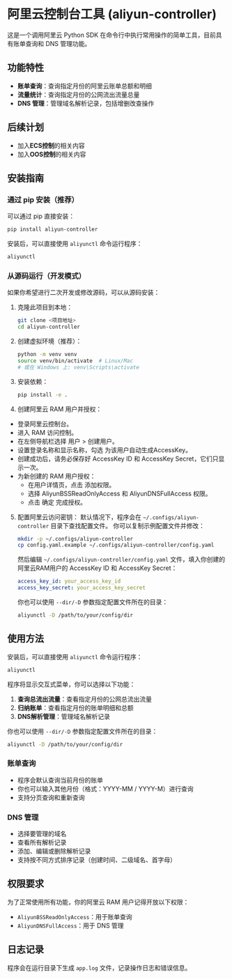 # 阿里云控制台工具 (aliyun-controller)

这是一个调用阿里云 Python SDK 在命令行中执行常用操作的简单工具，目前具有账单查询和 DNS 管理功能。

## 功能特性

- **账单查询**：查询指定月份的阿里云账单总额和明细
- **流量统计**：查询指定月份的公网流出流量总量
- **DNS 管理**：管理域名解析记录，包括增删改查操作

## 后续计划

- 加入**ECS控制**的相关内容
- 加入**OOS控制**的相关内容

## 安装指南

### 通过 pip 安装（推荐）

可以通过 pip 直接安装：

```bash
pip install aliyun-controller
```

安装后，可以直接使用 `aliyunctl` 命令运行程序：

```bash
aliyunctl
```

### 从源码运行（开发模式）

如果你希望进行二次开发或修改源码，可以从源码安装：

1. 克隆此项目到本地：
   ```bash
   git clone <项目地址>
   cd aliyun-controller
   ```

2. 创建虚拟环境（推荐）：
   ```bash
   python -m venv venv
   source venv/bin/activate  # Linux/Mac
   # 或在 Windows 上: venv\Scripts\activate
   ```

3. 安装依赖：
   ```bash
   pip install -e .
   ```

4. 创建阿里云 RAM 用户并授权：
  - 登录阿里云控制台。
  - 进入 RAM 访问控制。
  - 在左侧导航栏选择 用户 > 创建用户。
  - 设置登录名称和显示名称，勾选 为该用户自动生成AccessKey。
  - 创建成功后，请务必保存好 AccessKey ID 和 AccessKey Secret，它们只显示一次。
  - 为新创建的 RAM 用户授权：
    - 在用户详情页，点击 添加权限。
    - 选择 AliyunBSSReadOnlyAccess 和 AliyunDNSFullAccess 权限。
    - 点击 确定 完成授权。

5. 配置阿里云访问密钥：
   默认情况下，程序会在 `~/.configs/aliyun-controller` 目录下查找配置文件。
   你可以复制示例配置文件并修改：
   ```bash
   mkdir -p ~/.configs/aliyun-controller
   cp config.yaml.example ~/.configs/aliyun-controller/config.yaml
   ```
   然后编辑 `~/.configs/aliyun-controller/config.yaml` 文件，填入你创建的阿里云RAM用户的 AccessKey ID 和 AccessKey Secret：
   ```yaml
   access_key_id: your_access_key_id
   access_key_secret: your_access_key_secret
   ```
   
   你也可以使用 `--dir/-D` 参数指定配置文件所在的目录：
   ```bash
   aliyunctl -D /path/to/your/config/dir
   ```

## 使用方法

安装后，可以直接使用 `aliyunctl` 命令运行程序：

```bash
aliyunctl
```

程序将显示交互式菜单，你可以选择以下功能：

1. **查询总流出流量**：查看指定月份的公网总流出流量
2. **归纳账单**：查看指定月份的账单明细和总额
3. **DNS解析管理**：管理域名解析记录

你也可以使用 `--dir/-D` 参数指定配置文件所在的目录：

```bash
aliyunctl -D /path/to/your/config/dir
```

### 账单查询

- 程序会默认查询当前月份的账单
- 你也可以输入其他月份（格式：YYYY-MM / YYYY-M）进行查询
- 支持分页查询和重新查询

### DNS 管理

- 选择要管理的域名
- 查看所有解析记录
- 添加、编辑或删除解析记录
- 支持按不同方式排序记录（创建时间、二级域名、首字母）

## 权限要求

为了正常使用所有功能，你的阿里云 RAM 用户记得开放以下权限：

- `AliyunBSSReadOnlyAccess`：用于账单查询
- `AliyunDNSFullAccess`：用于 DNS 管理

## 日志记录

程序会在运行目录下生成 `app.log` 文件，记录操作日志和错误信息。

